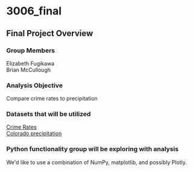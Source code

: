 # 3006_final
## Final Project Overview
### Group Members
<p> Elizabeth Fugikawa <br>
Brian McCullough </p>

### Analysis Objective
Compare crime rates to precipitation

### Datasets that will be utilized
[Crime Rates](https://data.colorado.gov/Public-Safety/Crime-Offenses-by-Police-District-2001-2016-in-Col/ya69-n6ta) <br>
[Colorado precipitation](https://www.uea.ac.uk/web/groups-and-centres/climatic-research-unit/data) </li>

### Python functionality group will be exploring with analysis
We'd like to use a combination of NumPy, matplotlib, and possibly Plotly.
